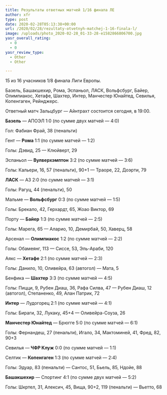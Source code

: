 ```yaml
---
title: Результаты ответных матчей 1/16 финала ЛЕ
author: xfr
type: post
date: 2020-02-28T05:13:38+00:00
url: /2020/02/28/rezultaty-otvetnyh-matchej-1-16-finala-l/
image: /uploads/photo_2020-02-28_01-33-28-e1582866806700.jpg
yasr_overall_rating:
  - 0
  - 0
yasr_review_type:
  - Other
  - Other

---
```

15 из 16 учасников 1/8 финала Лиги Европы.

Базель, Башакшехир, Рома, Эспаньол, ЛАСК, Вольфсбург, Байер, Олимпиакос, Хетафе, Шахтер, Интер, Манчестер Юнайтед, Севилья, Копенгаген, Рейнджерс.

Ответный матч Зальцбург &#8212; Айнтрахт состоится сегодня, в 19:00.

**Базель** &#8212; АПОЭЛ 1:0 (по сумме двух матчей &#8212; 4:0)
  
Гол: Фабиан Фрай, 38 (пенальти)

Гент &#8212; **Рома** 1:1 (по сумме матчей &#8212; 1:2)
  
Голы: Дэвид, 25 &#8212; Клюйверт, 29

Эспаньол &#8212; **Вулверхэмптон** 3:2 (по сумме матчей &#8212; 3:6)
  
Голы: Кальери, 16, 57 (пенальти), 90+1 &#8212; Траоре, 22, Доэрти, 79

**ЛАСК** &#8212; АЗ 2:0 (по сумме матчей &#8212; 3:1)
  
Голы: Рагуц, 44 (пенальти), 50

Мальме &#8212; **Вольфсбург** 0:3 (по сумме матчей &#8212; 1:5)
  
Голы: Брекало, 42, Герхардт, 65, Жоао Виктор, 69

Порту &#8212; **Байер** 1:3 (по сумме матчей &#8212; 2:5)
  
Голы: Марега, 65 &#8212; Аларио, 10, Демирбай, 50, Хаверц, 58

Арсенал &#8212; **Олимпиакос** 1:2 (по сумме матчей &#8212; 2:2)
  
Голы: Обамеянг, 113 &#8212; Сиссе, 53, Эль-Араби, 120

Аякс &#8212; **Хетафе** 2:1 (по сумме матчей &#8212; 2:3)
  
Голы: Данило, 10, Оливейра, 63 (автогол) &#8212; Мата, 5

Бенфика &#8212; **Шахтер** 3:3 (по сумме матчей &#8212; 4:5)
  
Голы: Пицци, 9, Рубен Диаш, 36, Рафа Силва, 47 &#8212; Рубен Диаш, 12 (автогол), Степаненко, 49, Алан Патрик, 72

**Интер** &#8212; Лудогорец 2:1 (по сумме матчей &#8212; 4:1)
  
Голы: Бираги, 32, Лукаку, 45+4 &#8212; Оливейра-Соуза, 26

**Манчестер Юнайтед** &#8212; Брюгге 5:0 (по сумме матчей &#8212; 6:1)
  
Голы: Фернандеш, 27 (пенальти), Игало, 34, Мактоминей, 41, Фред, 82, 90+3

Севилья &#8212; **ЧФР Клуж** 0:0 (по сумме матчей &#8212; 1:1)

Селтик &#8212; **Копенгаген** 1:3 (по сумме матчей &#8212; 2:4)
  
Голы: Эдуар, 83 (пенальти) &#8212; Сантос, 51, Бьель, 85, Ндойе, 88

**Башакшехир** &#8212; Спортинг 4:1 (по сумме двух матчей &#8212; 5:2)
  
Голы: Шкртел, 31, Алексич, 45, Вища, 90+2, 119 (пенальти) &#8212; Вьетто, 68